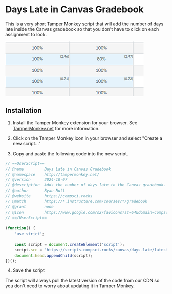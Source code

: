 # Days Late in Canvas Gradebook

This is a very short Tamper Monkey script that will add the number of days late inside the Canvas gradebook so that you don't have to click on each assignment to look. 


![](./.github/screenshot.png)

## Installation

1. Install the Tamper Monkey extension for your browser. See [TamperMonkey.net](https://www.tampermonkey.net/) for more information.

2. Click on the Tamper Monkey icon in your browser and select "Create a new script..."

3. Copy and paste the following code into the new script.

```javascript
// ==UserScript==
// @name         Days Late in Canvas Gradebook
// @namespace    http://tampermonkey.net/
// @version      2024-10-07
// @description  Adds the number of days late to the Canvas gradebook.
// @author       Ryan Nutt
// @website      https://compsci.rocks
// @match        https://*.instructure.com/courses/*/gradebook
// @grant        none
// @icon         https://www.google.com/s2/favicons?sz=64&domain=compsci.rocks
// ==/UserScript==

(function() {
    'use strict';

    const script = document.createElement('script');
    script.src = 'https://scripts.compsci.rocks/canvas/days-late/latest/index.js';
    document.head.appendChild(script);
})();
```
4. Save the script

The script will always pull the latest version of the code from our CDN so you don't need to worry about updating it in Tamper Monkey. 
